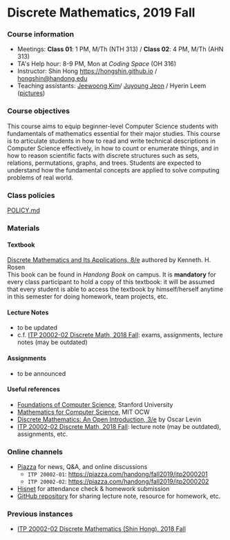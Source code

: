 # Discrete Mathematics, 2019 Fall #

### Course information ###
* Meetings: **Class 01**: 1 PM, M/Th (NTH 313) / **Class 02**: 4 PM, M/Th (AHN 313)
* TA's Help hour: 8-9 PM, Mon at *Coding Space* (OH 316)
* Instructor: Shin Hong https://hongshin.github.io / hongshin@handong.edu
* Teaching assistants: [Jeewoong Kim](jeewoong@handong.edu)/ [Juyoung Jeon](juyoungjeon@handong.edu) / Hyerin Leem ([pictures](https://arise.handong.edu))

### Course objectives ###
This course aims to equip beginner-level Computer Science students with fundamentals of mathematics essential for their major studies. This course is to articulate students in how to read and write technical descriptions in Computer Science effectively, in how to count or enumerate things, and in how to reason scientific facts with discrete structures such as sets, relations, permutations, graphs, and trees. Students are expected to understand how the fundamental concepts are applied to solve computing problems of real world.

### Class policies ###
[POLICY.md](POLICY.md)

### Materials ###
#### Textbook ####
[Discrete Mathematics and Its Applications, 8/e](http://www.firstbook.kr/bbs/board.php?bo_table=books&wr_id=289) authored by Kenneth. H. Rosen  
This book can be found in *Handong Book* on campus. It is **mandatory** for every class participant to hold a copy of this textbook: it will be assumed that every student is able to access the textbook by himself/herself anytime in this semester for doing homework, team projects, etc.

#### Lecture Notes  ####
* to be updated
* c.f. [ITP 20002-02 Discrete Math, 2018 Fall](https://github.com/hongshin/DiscreteMath/tree/18fall): exams, assignments, lecture notes (may be outdated)

#### Assignments ####
* to be announced

#### Useful references

- [Foundations of Computer Science](http://infolab.stanford.edu/~ullman/focs.html), Stanford University
- [Mathematics for Computer Science](https://ocw.mit.edu/courses/electrical-engineering-and-computer-science/6-042j-mathematics-for-computer-science-spring-2015/), MIT OCW
- [Discrete Mathematics: An Open Introduction, 3/e](http://discrete.openmathbooks.org/dmoi3.html) by Oscar Levin
- [ITP 20002-02 Discrete Math, 2018 Fall](): lecture note (may be outdated), assignments, etc.

### Online channels ###

- [Piazza](https://piazza.com) for news, Q&A, and online discussions
  - `ITP 20002-01`:  https://piazza.com/handong/fall2019/itp2000201
  - `ITP 20002-02`:  https://piazza.com/handong/fall2019/itp2000202
- [Hisnet](http://hisnet.handong.edu) for attendance check & homework submission
- [GitHub repository](https://github.com/hongshin/DiscreteMath) for sharing lecture note, resource for homework, etc.

### Previous instances ### 

* [ITP 20002-02 Discrete Mathematics (Shin Hong), 2018 Fall](https://github.com/hongshin/DiscreteMath/tree/18fall)
